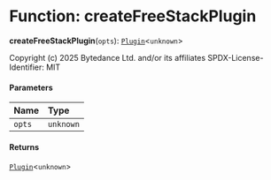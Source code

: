 # Function: createFreeStackPlugin

**createFreeStackPlugin**(`opts`): [`Plugin`](/en/auto-docs/free-layout-editor/variables/Plugin-1.md)<`unknown`>

Copyright (c) 2025 Bytedance Ltd. and/or its affiliates
SPDX-License-Identifier: MIT

#### Parameters

| Name | Type |
| :------ | :------ |
| `opts` | `unknown` |

#### Returns

[`Plugin`](/en/auto-docs/free-layout-editor/variables/Plugin-1.md)<`unknown`>
